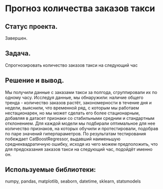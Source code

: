 # Прогноз количества заказов такси
## Статус проекта.
Завершен.
## Задача.  
Спрогнозировать количество заказов такси на следующий час
## Решение и вывод. 
Мы получили данные с заказами такси за полгода, сгруппировали их по одному часу. Исследуя данные, мы обнаружили: наличие общего тренда - количество заказов растёт, закономерности в течение дня и недели, выяснили, что временной ряд, с которым мы работаем нестационарен, но мы может сделать его более стационарным, добавляя в датасет признаки со стабильными средним и стандартным отклонением.
Для каждой модели мы подбирали оптимальное для нее количество признаков, на которых обучили и протестировали, подобрав по паре значений гиперпараметров. По результатам тестирования побеждает CatBoostRegressor, выдавший наименьшую среднеквадратичную ошибку, исходя из чего можем предположить, что для предсказания заказов такси на следующий час, подойдёт именно он.
## Используемые библиотеки:
numpy, pandas, matplotlib, seaborn, datetime, sklearn, statsmodels 

